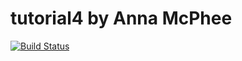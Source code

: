 # tutorial4 by Anna McPhee

[![Build Status](https://app.travis-ci.com/annacmc/tutorial4.svg?branch=main)](https://app.travis-ci.com/annacmc/tutorial4)
